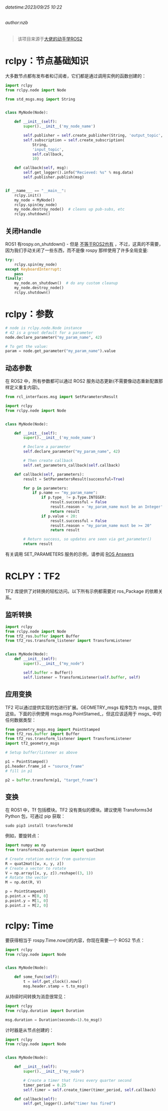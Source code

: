 ###### datetime:2023/09/25 10:22

###### author:nzb

> 该项目来源于[大佬的动手学ROS2](https://fishros.com/d2lros2)

# rclpy：节点基础知识

大多数节点都有发布者和订阅者，它们都是通过调用实例的函数创建的：

```python
import rclpy
from rclpy.node import Node

from std_msgs.msg import String


class MyNode(Node):

    def __init__(self):
        super().__init__('my_node_name')

        self.publisher = self.create_publisher(String, 'output_topic', 10)
        self.subscription = self.create_subscription(
            String,
            'input_topic',
            self.callback,
            10)

    def callback(self, msg):
        self.get_logger().info("Recieved: %s" % msg.data)
        self.publisher.publish(msg)


if __name___ == "__main__":
    rclpy.init()
    my_node = MyNode()
    rclpy.spin(my_node)
    my_node.destroy_node()  # cleans up pub-subs, etc
    rclpy.shutdown()
```

## 关闭Handle

ROS1 有rospy.on_shutdown() - 但是 [不等于ROS2也有](https://github.com/ros2/rclpy/issues/244) ，不过，这真的不需要，因为我们手动关闭了一些东西，而不是像 rospy
那样使用了许多全局变量:

```python
try:
    rclpy.spin(my_node)
except KeyboardInterrupt:
    pass
finally:
    my_node.on_shutdown()  # do any custom cleanup
    my_node.destroy_node()
    rclpy.shutdown()
```

# rclpy：参数

```python
# node is rclpy.node.Node instance
# 42 is a great default for a parameter
node.declare_parameter("my_param_name", 42)

# To get the value:
param = node.get_parameter("my_param_name").value
```

## 动态参数

在 ROS2 中，所有参数都可以通过 ROS2 服务动态更新(不需要像动态重新配置那样定义重复内容)。

```python
from rcl_interfaces.msg import SetParametersResult

import rclpy
from rclpy.node import Node


class MyNode(Node):

    def __init__(self):
        super().__init__('my_node_name')

        # Declare a parameter
        self.declare_parameter("my_param_name", 42)

        # Then create callback
        self.set_parameters_callback(self.callback)

    def callback(self, parameters):
        result = SetParametersResult(successful=True)

        for p in parameters:
            if p.name == "my_param_name":
                if p.type_ != p.Type.INTEGER:
                    result.successful = False
                    result.reason = 'my_param_name must be an Integer'
                    return result
                if p.value < 20:
                    result.successful = False
                    result.reason = "my_param_name must be >= 20"
                    return result

        # Return success, so updates are seen via get_parameter()
        return result
```

有关调用 SET_PARAMETERS 服务的示例，请参阅 [ROS Answers](https://answers.ros.org/question/308541/ros2-rclpy-set-parameter-example/)

# RCLPY：TF2

TF2 库提供了对转换的轻松访问。以下所有示例都需要对 ros_Package 的依赖关系。

## 监听转换

```python
import rclpy
from rclpy.node import Node
from tf2_ros.buffer import Buffer
from tf2_ros.transform_listener import TransformListener


class MyNode(Node):
    def __init__(self):
        super().__init__("my_node")

        self.buffer = Buffer()
        self.listener = TransformListener(self.buffer, self)
```

## 应用变换

TF2 可以通过提供实现的包进行扩展。GEOMETRY_msgs 程序包为 msgs_ 提供这些。下面的示例使用 msgs.msg.PointStamed_，但这应该适用于 msgs_ 中的任何数据类型：

```python
from geometry_msgs.msg import PointStamped
from tf2_ros.buffer import Buffer
from tf2_ros.transform_listener import TransformListener
import tf2_geometry_msgs

# Setup buffer/listener as above

p1 = PointStamped()
p1.header.frame_id = "source_frame"
# fill in p1

p2 = buffer.transform(p1, "target_frame")
```

## 变换

在 ROS1 中，Tf 包括模块。TF2 没有类似的模块。建议使用 Transforms3d Python 包，可通过 pip 获取：

```
sudo pip3 install transforms3d
```

例如，要旋转点：

```python
import numpy as np
from transforms3d.quaternion import quat2mat

# Create rotation matrix from quaternion
R = quat2mat([w, x, y, z])
# Create a vector to rotate
V = np.array([x, y, z]).reshape((3, 1))
# Rotate the vector
M = np.dot(R, V)

p = PointStamped()
p.point.x = M[0, 0]
p.point.y = M[1, 0]
p.point.z = M[2, 0]
```

# rclpy: Time

要获得相当于 rospy.Time.now()的内容，你现在需要一个 ROS2 节点：

```python
import rclpy
from rclpy.node import Node


class MyNode(Node):

    def some_func(self):
        t = self.get_clock().now()
        msg.header.stamp = t.to_msg()
```

从持续时间转换为消息很常见：

```python
import rclpy
from rclpy.duration import Duration

msg.duration = Duration(seconds=1).to_msg()
```

计时器是从节点创建的：

```python
import rclpy
from rclpy.node import Node


class MyNode(Node):

    def __init__(self):
        super().__init__("my_node")

        # Create a timer that fires every quarter second
        timer_period = 0.25
        self.timer = self.create_timer(timer_period, self.callback)

    def callback(self):
        self.get_logger().info("timer has fired")
```